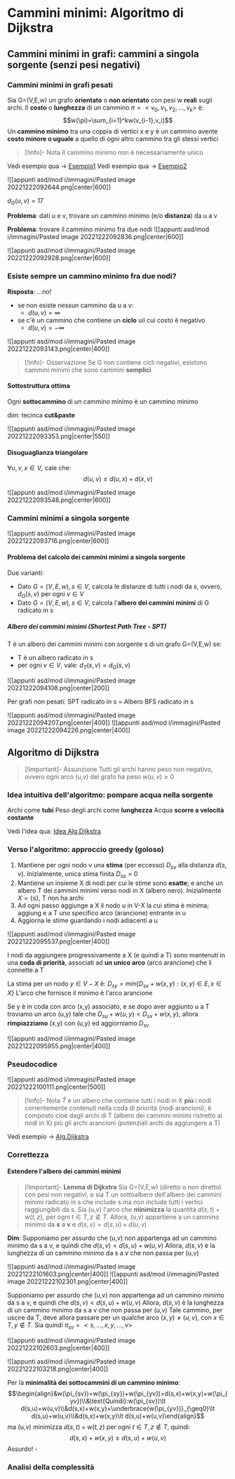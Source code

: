 
# Cammini minimi: Algoritmo di Dijkstra

## Cammini minimi in grafi: cammini a singola sorgente (senzi pesi negativi)

### Cammini minimi in grafi pesati

Sia G=(V,E,w) un grafo **orientato** o **non orientato** con pesi w **reali** sugli archi. Il **costo** o **lunghezza** di un cammino $\pi=<v_0,v_1,v_2,...,v_k>$ è:
$$w(\pi)=\sum_{i=1}^kw(v_{i-1},v_i)$$
Un **cammino minimo** tra una coppia di vertici x e y è un cammino avente **costo minore o uguale** a quello di ogni altro cammino tra gli stessi vertici

>[!info]- Nota
>Il cammino minimo non è necessariamente unico

Vedi esempio qua -> [Esempio1](http://www.mat.uniroma2.it/~guala/Dijkstra_2020.pdf#4)
Vedi esempio qua -> [Esempio2](http://www.mat.uniroma2.it/~guala/Dijkstra_2020.pdf#6)

![[appunti asd/mod i/immagini/Pasted image 20221222092644.png|center|600]]

$d_G(u,v)=17$

**Problema**: dati u e v, trovare un cammino minimo (e/o **distanza**) da u a v

**Problema**: trovare il cammino minimo fra due nodi
![[appunti asd/mod i/immagini/Pasted image 20221222092836.png|center|600]]

![[appunti asd/mod i/immagini/Pasted image 20221222092928.png|center|600]]


### Esiste sempre un cammino minimo fra due nodi?

**Risposta**: ...no!

- se non esiste nessun cammino da u a v:
	- $d(u,v)=\infty$
- se c'è un cammino che contiene un **ciclo** uil cui costo è negativo
	- $d(u,v)=-\infty$

![[appunti asd/mod i/immagini/Pasted image 20221222093143.png|center|400]]

>[!info]- Osservazione
>Se G non contiene cicli negativi, esistono cammini minimi che sono cammini **semplici**

#### Sottostruttura ottima

Ogni **sottocammino** di un cammino minimo è un cammino minimo

dim: tecinca **cut&paste**

![[appunti asd/mod i/immagini/Pasted image 20221222093353.png|center|550]]

#### Disuguaglianza triangolare

$\forall u,v,x\in V$, cale che:
$$d(u,v)\leq d(u,x)+d(x,v)$$

![[appunti asd/mod i/immagini/Pasted image 20221222093548.png|center|600]]

### Cammini minimi a singola sorgente

![[appunti asd/mod i/immagini/Pasted image 20221222093716.png|center|600]]

#### Problema del calcolo dei cammini minimi a singola sorgente

Due varianti:

- Dato $G=(V,E,w),s\in V$, calcola le distanze di tutti i nodi da s, ovvero, $d_G(s,v)$ per ogni $v\in V$
- Dato $G=(V,E,w),s\in V$, calcola l'**albero dei cammini minimi** di G radicato in s


##### Albero dei cammini minimi (Shortest Path Tree - SPT)

T è un albero dei cammini minimi con sorgente s di un grafo G=(V,E,w) se:
- T è un albero radicato in s
- per ogni $v\in V$, vale: $d_T(s,v)=d_G(s,v)$

![[appunti asd/mod i/immagini/Pasted image 20221222094108.png|center|200]]

Per grafi non pesati: SPT radicato in s = Albero BFS radicato in s

![[appunti asd/mod i/immagini/Pasted image 20221222094207.png|center|400]]
![[appunti asd/mod i/immagini/Pasted image 20221222094226.png|center|400]]

## Algoritmo di Dijkstra

>[!important]- Assunzione
>Tutti gli archi hanno peso non negativo, ovvero ogni arco (u,v) del grafo ha peso $w(u,v)\geq0$

### Idea intuitiva dell'algoritmo: pompare acqua nella sorgente

Archi come **tubi**
Peso degli archi come **lunghezza**
Acqua **scorre a velocità costante**

Vedi l'idea qua: [Idea Alg.Dijkstra](http://www.mat.uniroma2.it/~guala/Dijkstra_2021.pdf#page=21) 

### Verso l'algoritmo: approccio greedy (goloso)

1. Mantiene per ogni nodo v una **stima** (per eccesso) $D_{sv}$ alla distanza $d(s,v)$. Inizialmente, unica stima finita $D_{ss}=0$
2. Mantiene un insieme X di nodi per cui le stime sono **esatte**; e anche un albero T dei cammini minimi verso nodi in X (albero nero). Inizialmente $X=\{s\}$, T non ha archi
3. Ad ogni passo aggiunge a X il nodo u in V-X la cui stima è minima; aggiung e a T uno specifico arco (arancione) entrante in u
4. Aggiorna le stime guardando i nodi adiacenti a u


![[appunti asd/mod i/immagini/Pasted image 20221222095537.png|center|400]]

I nodi da aggiungere progressivamente a X (e quindi a T) sono mantenuti in una **coda di priorità**, associati ad **un unico arco** (arco arancione) che li connette a T

La stima per un nodo $y\in V-X$ è: $D_{sy}=min\{D_{sx}+w(x,y):(x,y)\in E,x\in X\}$
L'arco che fornisce il minimo è l'arco arancione

Se y è in coda con arco (x,y) associato, e se dopo aver aggiunto u a T troviamo un arco (u,y) tale che $D_{su}+w(u,y)\lt D_{sx}+w(x,y)$, allora **rimpiazziamo** (x,y) con (u,y) ed aggiorniamo $D_{sv}$

![[appunti asd/mod i/immagini/Pasted image 20221222095955.png|center|400]]

### Pseudocodice

![[appunti asd/mod i/immagini/Pasted image 20221222100111.png|center|500]]

>[!info]- Nota
>$\hat T$ è un albero che contiene tutti i nodi in X **più** i nodi correntemente contenuti nella coda di priorità (nodi arancioni); è composto cioè dagli archi di T (albero dei cammini minimi ristretto ai nodi in X) più gli archi arancioni (potenziali archi da aggiungere a T)

Vedi esempio -> [Alg.Dijkstra](http://www.mat.uniroma2.it/~guala/Dijkstra_2021.pdf#page=37)

### Correttezza

#### Estendere l'albero dei cammini minimi

>[!important]- **Lemma di Dijkstra**
>Sia G=(V,E,w) (diretto o non diretto) con pesi non negativi, e sia T un sottoalbero dell'albero dei cammini minimi radicato in s che include s ma non include tutti i vertici raggiungibili da s. Sia (u,v) l'arco che **minimizza** la quantità $d(s,t)+w(t,z)$, per ogni $t\in T,z\not\in T$. Allora, (u,v) appartiene a un cammino minimo da **s** a **v** e $d(s,v)=d(s,u)+d(u,v)$

**Dim**: Supponiamo per assurdo che (u,v) non appartenga ad un cammino minimo da s a v, e quindi che $d(s,v)\lt d(s,u)+w(u,v)$
Allora, $d(s,v)$ è la lunghezza di un cammino minimo da s a v che non passa per (u,v)

![[appunti asd/mod i/immagini/Pasted image 20221222101603.png|center|400]]
![[appunti asd/mod i/immagini/Pasted image 20221222102301.png|center|400]]

Supponiamo per assurdo che (u,v) non appartenga ad un cammino minimo da s a v, e quindi che $d(s,v)\lt d(s,u)+w(u,v)$
Allora, $d(s,v)$ è la lunghezza di un cammino minimo da s a v che non passa per (u,v)
Tale cammino, per uscire da T, deve allora passare per un qualche arco $(x,y)\neq (u,v)$, con $x\in T,y\not\in T$. Sia quindi $\pi_{sv}=<s,...,x,y,...,v>$

![[appunti asd/mod i/immagini/Pasted image 20221222102603.png|center|400]]

![[appunti asd/mod i/immagini/Pasted image 20221222103218.png|center|400]]

Per la **minimalità dei sottocammini di un cammino minimo**:
$$\begin{align}&w(\pi_{sv})=w(\pi_{sy})+w(\pi_{yv})=d(s,x)+w(x,y)+w(\pi_{yv})\\&\text{Quindi}:w(\pi_{sv})\lt d(s,u)+w(u,v)\\&d(s,x)+w(x,y)+\underbrace{w(\pi_{yv})}_{\geq0}\lt d(s,u)+w(u,v)\\&d(s,x)+w(x,y)\lt d(s,u)+w(u,v)\end{align}$$
ma (u,v) minimizza $d(s,t)+w(t,z)$ per ogni $t\in T,z\not\in T$, quindi:
$$d(s,x)+w(x,y)\geq d(s,u)+w(u,v)$$
Assurdo! $\square$

### Analisi della complessità


